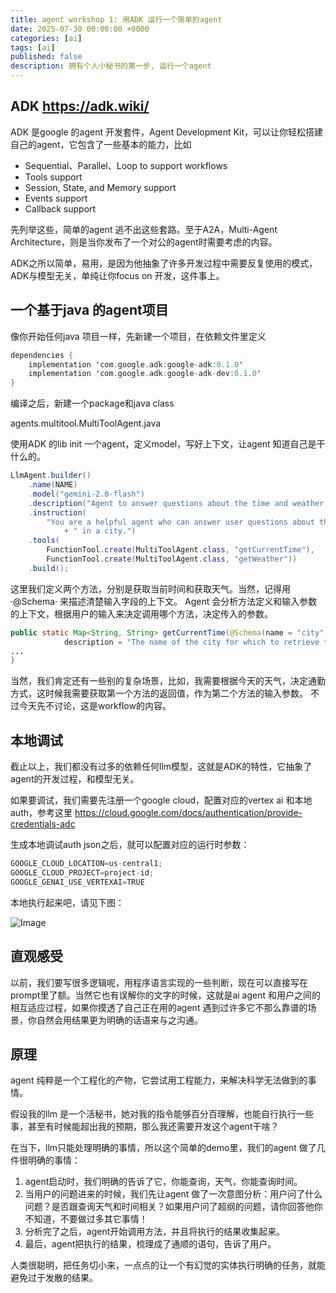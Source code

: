 ```yaml
---
title: agent workshop 1: 用ADK 运行一个简单的agent
date: 2025-07-30 00:00:00 +0000
categories: [ai]
tags: [ai]
published: false
description: 拥有个人小秘书的第一步, 运行一个agent
---
```


## ADK https://adk.wiki/

ADK 是google 的agent 开发套件，Agent Development Kit，可以让你轻松搭建自己的agent，它包含了一些基本的能力，比如
- Sequential、Parallel、Loop to support workflows
- Tools support
- Session, State, and Memory support
- Events support
- Callback support

先列举这些，简单的agent 逃不出这些套路。至于A2A，Multi-Agent Architecture，则是当你发布了一个对公的agent时需要考虑的内容。

ADK之所以简单，易用，是因为他抽象了许多开发过程中需要反复使用的模式，ADK与模型无关，单纯让你focus on 开发，这件事上。

## 一个基于java 的agent项目

像你开始任何java 项目一样，先新建一个项目，在依赖文件里定义

```kotlin
dependencies {
    implementation 'com.google.adk:google-adk:0.1.0'
    implementation 'com.google.adk:google-adk-dev:0.1.0'
}
```

编译之后，新建一个package和java class

agents.multitool.MultiToolAgent.java

使用ADK 的lib init 一个agent，定义model，写好上下文，让agent 知道自己是干什么的。

```java
LlmAgent.builder()
    .name(NAME)
    .model("gemini-2.0-flash")
    .description("Agent to answer questions about the time and weather in a city.")
    .instruction(
        "You are a helpful agent who can answer user questions about the time and weather"
            + " in a city.")
    .tools(
        FunctionTool.create(MultiToolAgent.class, "getCurrentTime"),
        FunctionTool.create(MultiToolAgent.class, "getWeather"))
    .build();
```
这里我们定义两个方法，分别是获取当前时间和获取天气。当然，记得用·@Schema· 来描述清楚输入字段的上下文。
Agent 会分析方法定义和输入参数的上下文，根据用户的输入来决定调用哪个方法，决定传入的参数。

```java
public static Map<String, String> getCurrentTime(@Schema(name = "city",
            description = "The name of the city for which to retrieve the current time") String city) {
...
}
```

当然，我们肯定还有一些别的复杂场景，比如，我需要根据今天的天气，决定通勤方式，这时候我需要获取第一个方法的返回值，作为第二个方法的输入参数。
不过今天先不讨论，这是workflow的内容。

## 本地调试

截止以上，我们都没有过多的依赖任何llm模型，这就是ADK的特性，它抽象了agent的开发过程，和模型无关。

如果要调试，我们需要先注册一个google cloud，配置对应的vertex ai 和本地auth，参考这里
https://cloud.google.com/docs/authentication/provide-credentials-adc

生成本地调试auth json之后，就可以配置对应的运行时参数：
```java
GOOGLE_CLOUD_LOCATION=us-central1;
GOOGLE_CLOUD_PROJECT=project-id;
GOOGLE_GENAI_USE_VERTEXAI=TRUE
```
本地执行起来吧，请见下图：

![Image](/2025-07-30-agent-workshop-1/1.jpg)

## 直观感受
以前，我们要写很多逻辑呢，用程序语言实现的一些判断，现在可以直接写在prompt里了额。当然它也有误解你的文字的时候，这就是ai agent 和用户之间的相互适应过程，如果你摸透了自己正在用的agent 遇到过许多它不那么靠谱的场景，你自然会用结果更为明确的话语来与之沟通。

## 原理

agent 纯粹是一个工程化的产物，它尝试用工程能力，来解决科学无法做到的事情。

假设我的llm 是一个活秘书，她对我的指令能够百分百理解，也能自行执行一些事，甚至有时候能超出我的预期，那么我还需要开发这个agent干啥？

在当下，llm只能处理明确的事情，所以这个简单的demo里，我们的agent 做了几件很明确的事情：
1. agent启动时，我们明确的告诉了它，你能查询，天气，你能查询时间。
2. 当用户的问题进来的时候，我们先让agent 做了一次意图分析：用户问了什么问题？是否跟查询天气和时间相关？如果用户问了超纲的问题，请你回答他你不知道，不要做过多其它事情！
3. 分析完了之后，agent开始调用方法，并且将执行的结果收集起来。
4. 最后，agent把执行的结果，梳理成了通顺的语句，告诉了用户。

人类很聪明，把任务切小来，一点点的让一个有幻觉的实体执行明确的任务，就能避免过于发散的结果。